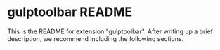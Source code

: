 # gulptoolbar README

This is the README for extension "gulptoolbar". After writing up a brief description, we recommend including the following sections.


